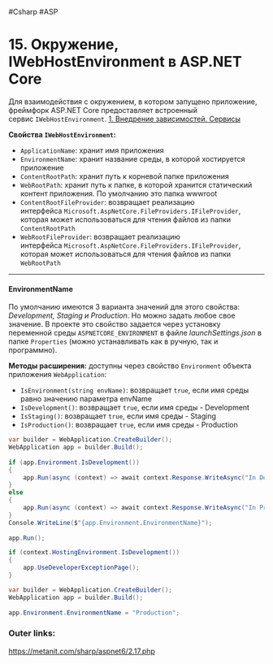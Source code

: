 #Csharp #ASP

# 15. Окружение, IWebHostEnvironment в ASP.NET Core

Для взаимодействия с окружением, в котором запущено приложение, фреймфорк ASP.NET Core предоставляет встроенный сервис `IWebHostEnvironment`. 
[1. Внедрение зависимостей. Сервисы](1.%20Languages/C-sharp/WEB/ASP.NET/ASP.NET%20Core/2.%20DI/1.%20Внедрение%20зависимостей.%20Сервисы.md)

**Свойства `IWebHostEnvironment`:**
- `ApplicationName`: хранит имя приложения
- `EnvironmentName`: хранит название среды, в которой хостируется приложение
- `ContentRootPath`: хранит путь к корневой папке приложения
- `WebRootPath`: хранит путь к папке, в которой хранится статический контент приложения. По умолчанию это папка wwwroot
- `ContentRootFileProvider`: возвращает реализацию интерфейса `Microsoft.AspNetCore.FileProviders.IFileProvider`, которая может использоваться для чтения файлов из папки `ContentRootPath`
- `WebRootFileProvider`: возвращает реализацию интерфейса `Microsoft.AspNetCore.FileProviders.IFileProvider`, которая может использоваться для чтения файлов из папки `WebRootPath`

---

#### EnvironmentName

По умолчанию имеются 3 варианта значений для этого свойства: *Development, Staging и Production*. Но можно задать любое свое значение.
В проекте это свойство задается через установку переменной среды `ASPNETCORE_ENVIRONMENT` в файле *launchSettings.json* в папке `Properties` (можно устанавливать как в ручную, так и программно).

**Методы расширения:**
доступны через свойство `Environment` объекта приложения `WebApplication`:

- `IsEnvironment(string envName)`: возвращает `true`, если имя среды равно значению параметра envName
- `IsDevelopment()`: возвращает `true`, если имя среды - Development
- `IsStaging()`: возвращает `true`, если имя среды - Staging
- `IsProduction()`: возвращает `true`, если имя среды - Production

```csharp
var builder = WebApplication.CreateBuilder();
WebApplication app = builder.Build();
 
if (app.Environment.IsDevelopment())
{
    app.Run(async (context) => await context.Response.WriteAsync("In Development Stage"));
}
else
{
    app.Run(async (context) => await context.Response.WriteAsync("In Production Stage"));
}
Console.WriteLine($"{app.Environment.EnvironmentName}");
 
app.Run();
```

```csharp
if (context.HostingEnvironment.IsDevelopment())
{
    app.UseDeveloperExceptionPage();
}
```

```csharp
var builder = WebApplication.CreateBuilder();
WebApplication app = builder.Build();
 
app.Environment.EnvironmentName = "Production";
```

### Outer links:
https://metanit.com/sharp/aspnet6/2.17.php